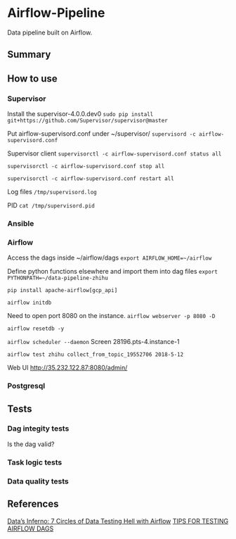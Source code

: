 # Airflow-Pipeline
Data pipeline built on Airflow.

## Summary


## How to use
### Supervisor
Install the supervisor-4.0.0.dev0
`sudo pip install git+https://github.com/Supervisor/supervisor@master`

Put airflow-supervisord.conf under ~/supervisor/
`supervisord -c airflow-supervisord.conf`


Supervisor client
`supervisorctl -c airflow-supervisord.conf status all`

`supervisorctl -c airflow-supervisord.conf stop all`

`supervisorctl -c airflow-supervisord.conf restart all`

Log files
`/tmp/supervisord.log`

PID
`cat /tmp/supervisord.pid`


### Ansible


### Airflow
Access the dags inside ~/airflow/dags
`export AIRFLOW_HOME=~/airflow`

Define python functions elsewhere and import them into dag files
`export PYTHONPATH=~/data-pipeline-zhihu`

`pip install apache-airflow[gcp_api]`


`airflow initdb`

Need to open port 8080 on the instance.
`airflow webserver -p 8080 -D`

`airflow resetdb -y`

`airflow scheduler --daemon`
Screen 28196.pts-4.instance-1

`airflow test zhihu collect_from_topic_19552706 2018-5-12`

Web UI
http://35.232.122.87:8080/admin/

### Postgresql


## Tests

### Dag integity tests
Is the dag valid?

### Task logic tests

### Data quality tests

## References

[Data’s Inferno: 7 Circles of Data Testing Hell with Airflow](https://medium.com/@ingwbaa/datas-inferno-7-circles-of-data-testing-hell-with-airflow-cef4adff58d8)
[TIPS FOR TESTING AIRFLOW DAGS](https://blog.antoine-augusti.fr/2018/01/tips-testing-airflow-dags/)
